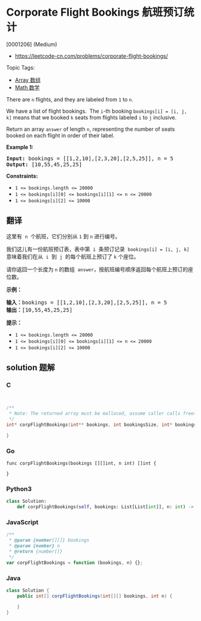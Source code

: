 # Corporate Flight Bookings 航班预订统计

[0001206] (Medium)

- https://leetcode-cn.com/problems/corporate-flight-bookings/

Topic Tags:

- [Array 数组](https://leetcode-cn.com/tag/array/)
- [Math 数学](https://leetcode-cn.com/tag/math/)

There are `n` flights, and they are labeled from `1` to `n`.

We have a list of flight bookings.  The `i`\-th booking `bookings[i] = [i, j, k]` means that we booked `k` seats from flights labeled `i` to `j` inclusive.

Return an array `answer` of length `n`, representing the number of seats booked on each flight in order of their label.

**Example 1:**

<pre><strong>Input:</strong> bookings = [[1,2,10],[2,3,20],[2,5,25]], n = 5
<strong>Output:</strong> [10,55,45,25,25]
</pre>

**Constraints:**

- `1 <= bookings.length <= 20000`
- `1 <= bookings[i][0] <= bookings[i][1] <= n <= 20000`
- `1 <= bookings[i][2] <= 10000`

## 翻译

这里有  `n`  个航班，它们分别从 `1` 到 `n` 进行编号。

我们这儿有一份航班预订表，表中第  `i`  条预订记录  `bookings[i] = [i, j, k]`  意味着我们在从  `i`  到  `j`  的每个航班上预订了 `k` 个座位。

请你返回一个长度为 `n` 的数组  `answer`，按航班编号顺序返回每个航班上预订的座位数。

**示例：**

<pre><strong>输入：</strong>bookings = [[1,2,10],[2,3,20],[2,5,25]], n = 5
<strong>输出：</strong>[10,55,45,25,25]
</pre>

**提示：**

- `1 <= bookings.length <= 20000`
- `1 <= bookings[i][0] <= bookings[i][1] <= n <= 20000`
- `1 <= bookings[i][2] <= 10000`

## solution 题解

### C

```c


/**
 * Note: The returned array must be malloced, assume caller calls free().
 */
int* corpFlightBookings(int** bookings, int bookingsSize, int* bookingsColSize, int n, int* returnSize){

}


```

### Go

```golang
func corpFlightBookings(bookings [][]int, n int) []int {

}
```

### Python3

```python
class Solution:
    def corpFlightBookings(self, bookings: List[List[int]], n: int) -> List[int]:

```

### JavaScript

```javascript
/**
 * @param {number[][]} bookings
 * @param {number} n
 * @return {number[]}
 */
var corpFlightBookings = function (bookings, n) {};
```

### Java

```java
class Solution {
    public int[] corpFlightBookings(int[][] bookings, int n) {

    }
}
```
